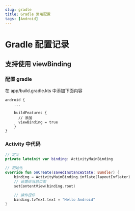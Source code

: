 ```yaml
---
slug: gradle
title: Gradle 常用配置
tags: [Android]
---
```


# Gradle 配置记录

## 支持使用 viewBinding

### 配置 gradle
在 app/build.gradle.kts 中添加下面内容

``` 
android {
    ...

    buildFeatures {
      // 添加
      viewBinding = true
    }
}
```

### Activity 中代码
``` kotlin
// 定义
private lateinit var binding: ActivityMainBinding

// 初始化
override fun onCreate(savedInstanceState: Bundle?) {
    binding = ActivityMainBinding.inflate(layoutInflater)
    // 设置给当前页面
    setContentView(binding.root)

    // 操作控件
    binding.tvText.text = "Hello Android"
}
```
